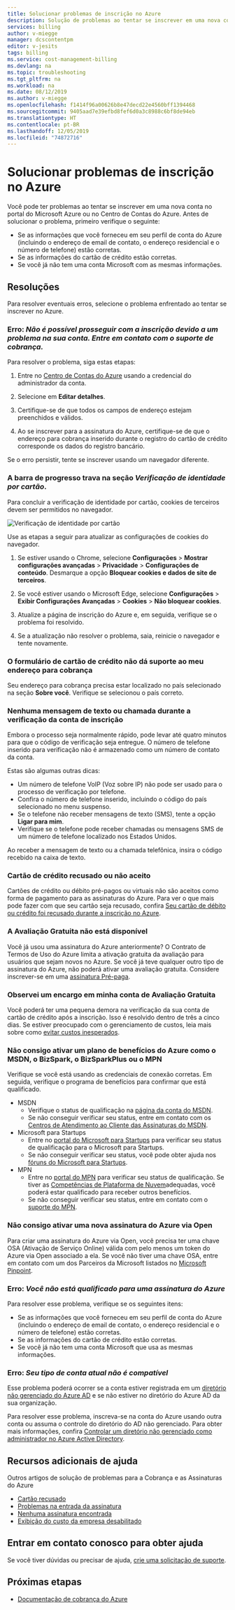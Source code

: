 ```yaml
---
title: Solucionar problemas de inscrição no Azure
description: Solução de problemas ao tentar se inscrever em uma nova conta no Centro de Contas do portal do Microsoft Azure.
services: billing
author: v-miegge
manager: dcscontentpm
editor: v-jesits
tags: billing
ms.service: cost-management-billing
ms.devlang: na
ms.topic: troubleshooting
ms.tgt_pltfrm: na
ms.workload: na
ms.date: 08/12/2019
ms.author: v-miegge
ms.openlocfilehash: f1414f96a00626b8e47decd22e4560bff1394468
ms.sourcegitcommit: 9405aad7e39efbd8fef6d0a3c8988c6bf8de94eb
ms.translationtype: HT
ms.contentlocale: pt-BR
ms.lasthandoff: 12/05/2019
ms.locfileid: "74872716"
---
```

# <a name="troubleshoot-azure-sign-up"></a>Solucionar problemas de inscrição no Azure

Você pode ter problemas ao tentar se inscrever em uma nova conta no portal do Microsoft Azure ou no Centro de Contas do Azure. Antes de solucionar o problema, primeiro verifique o seguinte:

- Se as informações que você forneceu em seu perfil de conta do Azure (incluindo o endereço de email de contato, o endereço residencial e o número de telefone) estão corretas.
- Se as informações do cartão de crédito estão corretas.
- Se você já não tem uma conta Microsoft com as mesmas informações.

## <a name="resolutions"></a>Resoluções

Para resolver eventuais erros, selecione o problema enfrentado ao tentar se inscrever no Azure.

### <a name="error-we-cannot-proceed-with-sign-up-due-to-an-issue-with-your-account-please-contact-billing-support"></a>Erro: *Não é possível prosseguir com a inscrição devido a um problema na sua conta. Entre em contato com o suporte de cobrança.*

Para resolver o problema, siga estas etapas:

1. Entre no [Centro de Contas do Azure](https://account.azure.com/Profile) usando a credencial do administrador da conta.

2. Selecione em **Editar detalhes**.

3. Certifique-se de que todos os campos de endereço estejam preenchidos e válidos.

4. Ao se inscrever para a assinatura do Azure, certifique-se de que o endereço para cobrança inserido durante o registro do cartão de crédito corresponde os dados do registro bancário.

Se o erro persistir, tente se inscrever usando um navegador diferente.

### <a name="progress-bar-hangs-in-identity-verification-by-card-section"></a>A barra de progresso trava na seção *Verificação de identidade por cartão*.

Para concluir a verificação de identidade por cartão, cookies de terceiros devem ser permitidos no navegador.

![Verificação de identidade por cartão](./media/billing-troubleshoot-azure-sign-up/identify-verification-by-card.png)
 
Use as etapas a seguir para atualizar as configurações de cookies do navegador.

1. Se estiver usando o Chrome, selecione **Configurações** > **Mostrar configurações avançadas** > **Privacidade** > **Configurações de conteúdo**. Desmarque a opção **Bloquear cookies e dados de site de terceiros**.

2. Se você estiver usando o Microsoft Edge, selecione **Configurações** > **Exibir Configurações Avançadas** > **Cookies** > **Não bloquear cookies**.

3. Atualize a página de inscrição do Azure e, em seguida, verifique se o problema foi resolvido.

4. Se a atualização não resolver o problema, saia, reinicie o navegador e tente novamente.

### <a name="credit-card-form-doesnt-support-my-billing-address"></a>O formulário de cartão de crédito não dá suporte ao meu endereço para cobrança

Seu endereço para cobrança precisa estar localizado no país selecionado na seção **Sobre você**. Verifique se selecionou o país correto.

### <a name="no-text-messages-or-calls-during-sign-up-account-verification"></a>Nenhuma mensagem de texto ou chamada durante a verificação da conta de inscrição

Embora o processo seja normalmente rápido, pode levar até quatro minutos para que o código de verificação seja entregue. O número de telefone inserido para verificação não é armazenado como um número de contato da conta.

Estas são algumas outras dicas:

- Um número de telefone VoIP (Voz sobre IP) não pode ser usado para o processo de verificação por telefone.
- Confira o número de telefone inserido, incluindo o código do país selecionado no menu suspenso.
- Se o telefone não receber mensagens de texto (SMS), tente a opção **Ligar para mim**.
- Verifique se o telefone pode receber chamadas ou mensagens SMS de um número de telefone localizado nos Estados Unidos.

Ao receber a mensagem de texto ou a chamada telefônica, insira o código recebido na caixa de texto.

### <a name="credit-card-declined-or-not-accepted"></a>Cartão de crédito recusado ou não aceito

Cartões de crédito ou débito pré-pagos ou virtuais não são aceitos como forma de pagamento para as assinaturas do Azure. Para ver o que mais pode fazer com que seu cartão seja recusado, confira [Seu cartão de débito ou crédito foi recusado durante a inscrição no Azure](https://support.microsoft.com/help/4042960).

### <a name="free-trial-is-not-available"></a>A Avaliação Gratuita não está disponível

Você já usou uma assinatura do Azure anteriormente? O Contrato de Termos de Uso do Azure limita a ativação gratuita da avaliação para usuários que sejam novos no Azure. Se você já teve qualquer outro tipo de assinatura do Azure, não poderá ativar uma avaliação gratuita. Considere inscrever-se em uma [assinatura Pré-paga](https://azure.microsoft.com/offers/ms-azr-0003p/).

### <a name="i-saw-a-charge-on-my-free-trial-account"></a>Observei um encargo em minha conta de Avaliação Gratuita

Você poderá ter uma pequena demora na verificação da sua conta de cartão de crédito após a inscrição. Isso é resolvido dentro de três a cinco dias. Se estiver preocupado com o gerenciamento de custos, leia mais sobre como [evitar custos inesperados](billing-getting-started.md).

### <a name="cant-activate-azure-benefit-plan-like-msdn-bizspark-bizsparkplus-or-mpn"></a>Não consigo ativar um plano de benefícios do Azure como o MSDN, o BizSpark, o BizSparkPlus ou o MPN

Verifique se você está usando as credenciais de conexão corretas. Em seguida, verifique o programa de benefícios para confirmar que está qualificado.

- MSDN 
  - Verifique o status de qualificação na [página da conta do MSDN](https://msdn.microsoft.com/subscriptions/manage/default.aspx).
  - Se não conseguir verificar seu status, entre em contato com os [Centros de Atendimento ao Cliente das Assinaturas do MSDN](https://msdn.microsoft.com/library/aa493452.aspx).
- Microsoft para Startups
  - Entre no [portal do Microsoft para Startups](https://startups.microsoft.com/#start-two) para verificar seu status de qualificação para o Microsoft para Startups.
  - Se não conseguir verificar seu status, você pode obter ajuda nos [fóruns do Microsoft para Startups](https://www.microsoftpartnercommunity.com/t5/Microsoft-for-Startups/ct-p/Microsoft_Startups).
- MPN 
  - Entre no [portal do MPN](https://mspartner.microsoft.com/Pages/Locale.aspx) para verificar seu status de qualificação. Se tiver as [Competências de Plataforma de Nuvem](https://mspartner.microsoft.com/pages/membership/cloud-platform-competency.aspx)adequadas, você poderá estar qualificado para receber outros benefícios.
  - Se não conseguir verificar seu status, entre em contato com o [suporte do MPN](https://mspartner.microsoft.com/Pages/Support/Premium/contact-support.aspx).

### <a name="cant-activate-new-azure-in-open-subscription"></a>Não consigo ativar uma nova assinatura do Azure via Open

Para criar uma assinatura do Azure via Open, você precisa ter uma chave OSA (Ativação de Serviço Online) válida com pelo menos um token do Azure via Open associado a ela. Se você não tiver uma chave OSA, entre em contato com um dos Parceiros da Microsoft listados no [Microsoft Pinpoint](https://pinpoint.microsoft.com/).

### <a name="error-you-are-not-eligible-for-an-azure-subscription"></a>Erro: *Você não está qualificado para uma assinatura do Azure*

Para resolver esse problema, verifique se os seguintes itens:

- Se as informações que você forneceu em seu perfil de conta do Azure (incluindo o endereço de email de contato, o endereço residencial e o número de telefone) estão corretas.
- Se as informações do cartão de crédito estão corretas.
- Se você já não tem uma conta Microsoft que usa as mesmas informações.

### <a name="error-your-current-account-type-is-not-supported"></a>Erro: *Seu tipo de conta atual não é compatível*

Esse problema poderá ocorrer se a conta estiver registrada em um [diretório não gerenciado do Azure AD](../active-directory/users-groups-roles/directory-self-service-signup.md) e se não estiver no diretório do Azure AD da sua organização. 

Para resolver esse problema, inscreva-se na conta do Azure usando outra conta ou assuma o controle do diretório do AD não gerenciado. Para obter mais informações, confira [Controlar um diretório não gerenciado como administrador no Azure Active Directory](../active-directory/users-groups-roles/domains-admin-takeover.md).
 
## <a name="additional-help-resources"></a>Recursos adicionais de ajuda

Outros artigos de solução de problemas para a Cobrança e as Assinaturas do Azure

- [Cartão recusado](billing-troubleshoot-declined-card.md)
- [Problemas na entrada da assinatura](billing-troubleshoot-sign-in-issue.md)
- [Nenhuma assinatura encontrada](billing-no-subscriptions-found.md)
- [Exibição do custo da empresa desabilitado](billing-enterprise-mgmt-grp-troubleshoot-cost-view.md)

## <a name="contact-us-for-help"></a>Entrar em contato conosco para obter ajuda

Se você tiver dúvidas ou precisar de ajuda, [crie uma solicitação de suporte](https://ms.portal.azure.com/#blade/Microsoft_Azure_Support/HelpAndSupportBlade/newsupportrequest).

## <a name="next-steps"></a>Próximas etapas

- [Documentação de cobrança do Azure](index.md)
